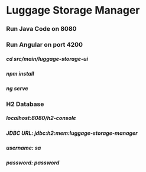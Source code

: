 # Luggage Storage Manager

### Run Java Code on 8080

### Run Angular on port 4200
##### cd src/main/luggage-storage-ui
##### npm install
##### ng serve

### H2 Database
##### localhost:8080/h2-console
##### JDBC URL: jdbc:h2:mem:luggage-storage-manager
##### username: sa
##### password: password


